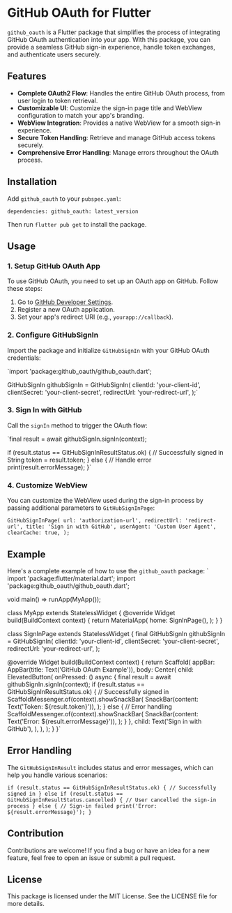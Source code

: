 
# GitHub OAuth for Flutter

`github_oauth` is a Flutter package that simplifies the process of integrating GitHub OAuth authentication into your app. With this package, you can provide a seamless GitHub sign-in experience, handle token exchanges, and authenticate users securely.

## Features

-   **Complete OAuth2 Flow**: Handles the entire GitHub OAuth process, from user login to token retrieval.
-   **Customizable UI**: Customize the sign-in page title and WebView configuration to match your app's branding.
-   **WebView Integration**: Provides a native WebView for a smooth sign-in experience.
-   **Secure Token Handling**: Retrieve and manage GitHub access tokens securely.
-   **Comprehensive Error Handling**: Manage errors throughout the OAuth process.

## Installation

Add `github_oauth` to your `pubspec.yaml`:

`dependencies:
  github_oauth: latest_version`

Then run `flutter pub get` to install the package.

## Usage

### 1. Setup GitHub OAuth App

To use GitHub OAuth, you need to set up an OAuth app on GitHub. Follow these steps:

1.  Go to [GitHub Developer Settings](https://github.com/settings/developers).
2.  Register a new OAuth application.
3.  Set your app's redirect URI (e.g., `yourapp://callback`).

### 2. Configure GitHubSignIn

Import the package and initialize `GitHubSignIn` with your GitHub OAuth credentials:

`import 'package:github_oauth/github_oauth.dart';

GitHubSignIn githubSignIn = GitHubSignIn(
  clientId: 'your-client-id',
  clientSecret: 'your-client-secret',
  redirectUrl: 'your-redirect-url',
);`

### 3. Sign In with GitHub

Call the `signIn` method to trigger the OAuth flow:

`final result = await githubSignIn.signIn(context);

if (result.status == GitHubSignInResultStatus.ok) {
  // Successfully signed in
  String token = result.token;
} else {
  // Handle error
  print(result.errorMessage);
}` 

### 4. Customize WebView

You can customize the WebView used during the sign-in process by passing additional parameters to `GitHubSignInPage`:


`GitHubSignInPage(
  url: 'authorization-url',
  redirectUrl: 'redirect-url',
  title: 'Sign in with GitHub',
  userAgent: 'Custom User Agent',
  clearCache: true,
);` 

## Example

Here's a complete example of how to use the `github_oauth` package:
`
import 'package:flutter/material.dart';
import 'package:github_oauth/github_oauth.dart';

void main() => runApp(MyApp());

class MyApp extends StatelessWidget {
  @override
  Widget build(BuildContext context) {
    return MaterialApp(
      home: SignInPage(),
    );
  }
}

class SignInPage extends StatelessWidget {
  final GitHubSignIn githubSignIn = GitHubSignIn(
    clientId: 'your-client-id',
    clientSecret: 'your-client-secret',
    redirectUrl: 'your-redirect-url',
  );

  @override
  Widget build(BuildContext context) {
    return Scaffold(
      appBar: AppBar(title: Text('GitHub OAuth Example')),
      body: Center(
        child: ElevatedButton(
          onPressed: () async {
            final result = await githubSignIn.signIn(context);
            if (result.status == GitHubSignInResultStatus.ok) {
              // Successfully signed in
              ScaffoldMessenger.of(context).showSnackBar(
                SnackBar(content: Text('Token: ${result.token}')),
              );
            } else {
              // Error handling
              ScaffoldMessenger.of(context).showSnackBar(
                SnackBar(content: Text('Error: ${result.errorMessage}')),
              );
            }
          },
          child: Text('Sign in with GitHub'),
        ),
      ),
    );
  }
}`

## Error Handling

The `GitHubSignInResult` includes status and error messages, which can help you handle various scenarios:

`if (result.status == GitHubSignInResultStatus.ok) {
  // Successfully signed in
} else if (result.status == GitHubSignInResultStatus.cancelled) {
  // User cancelled the sign-in process
} else {
  // Sign-in failed
  print('Error: ${result.errorMessage}');
}`

## Contribution

Contributions are welcome! If you find a bug or have an idea for a new feature, feel free to open an issue or submit a pull request.

## License

This package is licensed under the MIT License. See the LICENSE file for more details.